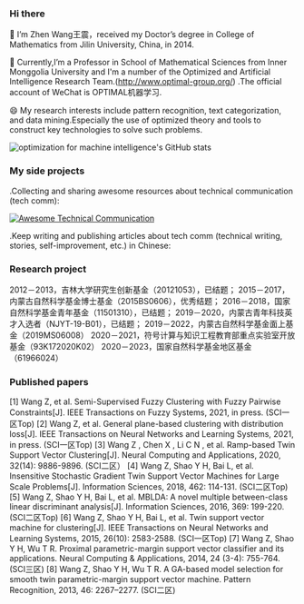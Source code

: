 
### Hi there 
🌱 I’m Zhen Wang王震，received my Doctor’s degree in College of Mathematics from Jilin University, China, in 2014.  

🌱 Currently,I’m a Professor in School of Mathematical Sciences from Inner Monggolia University and I'm a number of the Optimized and Artificial Intelligence Research Team.(http://www.optimal-group.org/) .The official account of WeChat is OPTIMAL机器学习.
   
😄 My research interests include pattern recognition, text categorization, and data mining.Especially the use of optimized theory and tools to construct key technologies to solve    such problems.

![optimization for machine intelligence's GitHub stats](https://github-readme-stats.vercel.app/api?username=WangZhenIMU&show_icons=true&theme=tokyonight)

### My side projects
.Collecting and sharing awesome resources about technical communication (tech comm):

[![Awesome Technical Communication](https://github-readme-stats.vercel.app/api/pin?username=WangZhenIMU&repo=Album-Activities-&theme=radical)](https://github.com/WangZhenIMU/Album-Activities-)

.Keep writing and publishing articles about tech comm (technical writing, stories, self-improvement, etc.) in Chinese:


### Research project
2012－2013，吉林大学研究生创新基金（20121053），已结题；
2015－2017，内蒙古自然科学基金博士基金（2015BS0606），优秀结题；
2016－2018，国家自然科学基金青年基金（11501310），已结题；
2019－2020，内蒙古青年科技英才入选者（NJYT-19-B01），已结题；
2019－2022，内蒙古自然科学基金面上基金（2019MS06008）
2020－2021，符号计算与知识工程教育部重点实验室开放基金（93K172020K02）
2020－2023，国家自然科学基金地区基金（61966024）

### Published papers 
[1] Wang Z, et al. Semi-Supervised Fuzzy Clustering with Fuzzy Pairwise Constraints[J]. IEEE Transactions on Fuzzy Systems, 2021, in press. (SCI一区Top)
[2] Wang Z, et al. General plane-based clustering with distribution loss[J]. IEEE Transactions on Neural Networks and Learning Systems, 2021, in press. (SCI一区Top)
[3] Wang Z , Chen X , Li C N , et al. Ramp-based Twin Support Vector Clustering[J]. Neural Computing and Applications, 2020, 32(14): 9886-9896. (SCI二区）
[4] Wang Z, Shao Y H, Bai L, et al. Insensitive Stochastic Gradient Twin Support Vector Machines for Large Scale Problems[J]. Information Sciences, 2018, 462: 114-131. (SCI二区Top)
[5] Wang Z, Shao Y H, Bai L, et al. MBLDA: A novel multiple between-class linear discriminant analysis[J]. Information Sciences, 2016, 369: 199-220. (SCI二区Top)
[6] Wang Z, Shao Y H, Bai L, et al. Twin support vector machine for clustering[J]. IEEE Transactions on Neural Networks and Learning Systems, 2015, 26(10): 2583-2588. (SCI一区Top)
[7] Wang Z, Shao Y H, Wu T R. Proximal parametric-margin support vector classifier and its applications. Neural Computing & Applications, 2014, 24 (3-4): 755-764. (SCI三区)
[8] Wang Z, Shao Y H, Wu T R. A GA-based model selection for smooth twin parametric-margin support vector machine. Pattern Recognition, 2013, 46: 2267–2277. (SCI二区)
 
